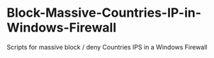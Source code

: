 # Block-Massive-Countries-IP-in-Windows-Firewall
Scripts for massive block / deny Countries IPS in a Windows Firewall 
